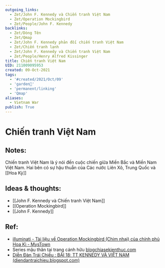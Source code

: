 ```yaml
---
outgoing_links:
  - Zet/John F. Kennedy và Chiến tranh Việt Nam
  - Zet/Operation Mockingbird
  - Zet/People/John F. Kennedy
backlinks:
  - Zet/Dòng Tên
  - Zet/Qmap
  - Zet/John F. Kennedy phản đối chiến tranh Việt Nam
  - Zet/Chiến tranh lạnh
  - Zet/John F. Kennedy và Chiến tranh Việt Nam
  - Zet/People/Henry Alfred Kissinger
title: Chiến tranh Việt Nam
UID: 211009095953
created: 09-Oct-2021
tags:
  - '#created/2021/Oct/09'
  - 'garden🏡'
  - 'permanent/linking'
  - 'Qmap'
aliases:
  - Vietnam War
publish: True
---
```

# Chiến tranh Việt Nam

## Notes:
Chiến tranh Việt Nam là ý nói đến cuộc chiến giữa Miền Bắc và Miền Nam Việt Nam. Hai bên có sự hậu thuẫn của Các nước Liên Xô, Trung Quốc và [[Hoa Kỳ]]

## Ideas & thoughts:
- [[John F. Kennedy và Chiến tranh Việt Nam]]
- [[Operation Mockingbird]]
- [[John F. Kennedy]]

## Ref:
- [illuminati - Tài liệu về Operation Mockingbird (Chim nhại) của chính phủ Hoa Kì - MysTown](https://mystown.com/2017/07/illuminati-tai-lieu-ve-operation/)
- Series mậu thân tại trang cánh hữu [blogchiasekienthuc.com](https://blogchiasekienthuc.com/series/mau-than-1968)
- [Diễn Đàn Trái Chiều : BÀI 18: TT KENNEDY VÀ VIỆT NAM (diendantraichieu.blogspot.com)](https://diendantraichieu.blogspot.com/2018/04/tt-kennedy-va-viet-nam.html)


